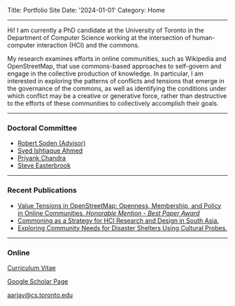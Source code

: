Title: Portfolio Site
Date: '2024-01-01'
Category: Home
 
 <!-- ![me](/aarjav.jpeg) -->
___
Hi! 
I am currently a PhD candidate at the University of Toronto in the Department of Computer Science working at the intersection of human-computer interaction (HCI) and the commons.

My research examines efforts in online communities, such as Wikipedia and OpenStreetMap, that use commons-based approaches to self-govern and engage in the collective production of knowledge. In particular, I am interested in exploring the patterns of conflicts and tensions that emerge in the governance of the commons, as well as identifying the conditions under which conflict may be a creative or generative force, rather than destructive to the efforts of these communities to collectively accomplish their goals.

___

### Doctoral  Committee
- <a href="http://robertsoden.io" target="_blank">Robert Soden (Advisor)</a>
- <a href="https://www.ishtiaque.net" target="_blank">Syed Ishtiaque Ahmed</a>
- <a href="https://www.priyankc.com" target="_blank">Priyank Chandra</a>
- <a href="https://www.cs.toronto.edu/~sme/" target="_blank">Steve Easterbrook</a>
___

### Recent Publications 
- [Value Tensions in OpenStreetMap: Openness, Membership, and Policy in Online Communities. *Honorable Mention - Best Paper Award*][paper1]
- [Commoning as a Strategy for HCI Research and Design in South Asia.][paper2]
- [Exploring Community Needs for Disaster Shelters Using Cultural Probes.][paper3]

___

### Online

[Curriculum Vitae][def]

[Google Scholar Page][def1]

[aarjav@cs.toronto.edu][def2]

[def]: {static}/files/curriculum_vitae.pdf
[def1]: https://scholar.google.com/citations?user=Moh_sCUAAAAJ&hl=en
[def2]: mailto:aarjav@cs.toronto.edu

[paper1]: {static}/files/OSM_value_tensions.pdf
[paper2]: {static}/files/commoning_South_Asia.pdf
[paper3]: {static}/files/cultural_probes.pdf